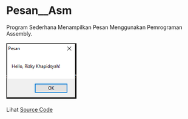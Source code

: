 # Pesan__Asm
Program Sederhana Menampilkan Pesan Menggunakan Pemrograman Assembly.<br><br>
<img src="https://github.com/RizkyKhapidsyah/Pesan__Asm/blob/master/Results/001.PNG"><br><br>
Lihat <a href="https://github.com/RizkyKhapidsyah/Pesan__Asm/blob/master/Assembly1.asm">Source Code</a>
